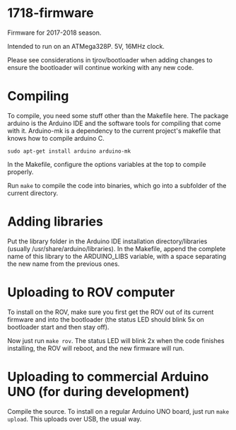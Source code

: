 # 1718-firmware
Firmware for 2017-2018 season.

Intended to run on an ATMega328P. 5V, 16MHz clock.

Please see considerations in tjrov/bootloader when adding changes to ensure the bootloader will continue working with any new code.

# Compiling
To compile, you need some stuff other than the Makefile here. The package arduino is the Arduino IDE and the software tools for compiling that come with it. Arduino-mk is a dependency to the current project's makefile that knows how to compile arduino C.

<code>sudo apt-get install arduino arduino-mk</code>

In the Makefile, configure the options variables at the top to compile properly.

Run <code>make</code> to compile the code into binaries, which go into a subfolder of the current directory.

# Adding libraries
Put the library folder in the Arduino IDE installation directory/libraries (usually /usr/share/arduino/libraries). In the Makefile, append the complete name of this library to the ARDUINO_LIBS variable, with a space separating the new name from the previous ones.

# Uploading to ROV computer
To install on the ROV, make sure you first get the ROV out of its current firmware and into the bootloader (the status LED should blink 5x on bootloader start and then stay off).

Now just run <code>make rov</code>. The status LED will blink 2x when the code finishes installing, the ROV will reboot, and the new firmware will run.

# Uploading to commercial Arduino UNO (for during development)
Compile the source. To install on a regular Arduino UNO board, just run <code>make upload</code>. This uploads over USB, the usual way.
